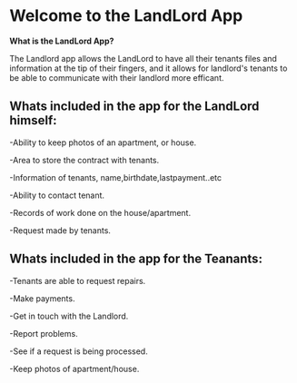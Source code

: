 # Welcome to the LandLord App

**What is the LandLord App?** 

The Landlord app allows the LandLord to have all their tenants files and information at the tip of their fingers, and it allows for landlord's tenants to be able to communicate with their landlord more efficant.  



## Whats included in the app for the LandLord himself:
-Ability to keep photos of an apartment, or house.

-Area to store the contract with tenants.

-Information of tenants, name,birthdate,lastpayment..etc

-Ability to contact tenant.

-Records of work done on the house/apartment.

-Request made by tenants.



## Whats included in the app for the Teanants:
-Tenants are able to request repairs.

-Make payments.

-Get in touch with the Landlord.

-Report problems.

-See if a request is being processed.

-Keep photos of apartment/house.

